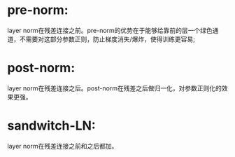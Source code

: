 # pre-norm:
layer norm在残差连接之前。pre-norm的优势在于能够给靠前的层一个绿色通道，不需要对这部分参数正则，防止梯度消失/爆炸，使得训练更容易;
# post-norm:
layer norm在残差连接之后。post-norm在残差之后做归一化，对参数正则化的效果更强。
# sandwitch-LN:
layer norm在残差连接之前和之后都加。
